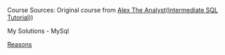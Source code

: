 Course Sources: Original course from [Alex The Analyst](https://www.youtube.com/@AlexTheAnalyst)([Intermediate SQL Tutorial](https://www.youtube.com/watch?v=9URM1_2S0ho&list=PLUaB-1hjhk8HTgPnBukmMq7QTe83ANirL&index=1)))


My Solutions - MySql

[Reasons](https://github.com/junosunyizw/SQL-Learning/blob/main/Alex-Dataclearning-MySql/Readme.md#introduction)
